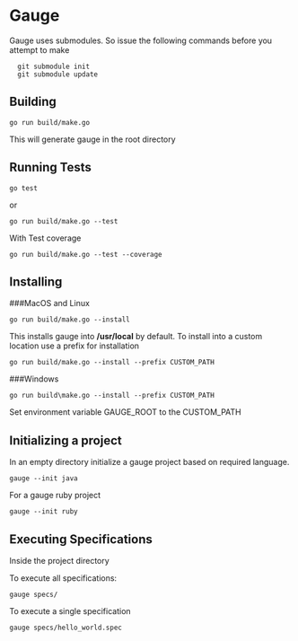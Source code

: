 Gauge
======

Gauge uses submodules. So issue the following commands before you attempt to make

```
  git submodule init
  git submodule update
```

Building
-----------

````
go run build/make.go
````

This will generate gauge in the root directory

Running Tests
-------------

````
go test
````
or 
````
go run build/make.go --test
````
With Test coverage
````
go run build/make.go --test --coverage
````

Installing
------------

###MacOS and Linux

````
go run build/make.go --install
````

This installs gauge into __/usr/local__ by default.
To install into a custom location use a prefix for installation

````
go run build/make.go --install --prefix CUSTOM_PATH
````

###Windows

````
go run build\make.go --install --prefix CUSTOM_PATH
````

Set environment variable GAUGE_ROOT to the CUSTOM_PATH

Initializing a project
---------------------
In an empty directory initialize a gauge project based on required language.

````
gauge --init java
````
For a gauge ruby project
````
gauge --init ruby
````

Executing Specifications
---------------------
Inside the project directory

To execute all specifications:
````
gauge specs/
````

To execute a single specification
````
gauge specs/hello_world.spec
````


